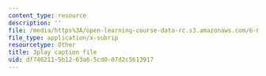 ```yaml
---
content_type: resource
description: ''
file: /media/https%3A/open-learning-course-data-rc.s3.amazonaws.com/6-042j-mathematics-for-computer-science-spring-2015/df7462115b1263a65cd007d2c5613917_AipSRi3CyLg.srt
file_type: application/x-subrip
resourcetype: Other
title: 3play caption file
uid: df746211-5b12-63a6-5cd0-07d2c5613917
---
```


